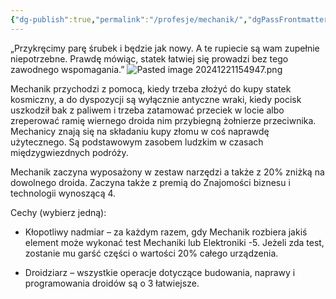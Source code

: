 ```yaml
---
{"dg-publish":true,"permalink":"/profesje/mechanik/","dgPassFrontmatter":true}
---
```


„Przykręcimy parę śrubek i będzie jak nowy. A te rupiecie są wam zupełnie niepotrzebne. Prawdę mówiąc, statek łatwiej się prowadzi bez tego zawodnego wspomagania.”
![Pasted image 20241221154947.png](/img/user/Obrazy/Pasted%20image%2020241221154947.png)

Mechanik przychodzi z pomocą, kiedy trzeba złożyć do kupy statek kosmiczny, a do dyspozycji są wyłącznie antyczne wraki, kiedy pocisk uszkodził bak z paliwem i trzeba zatamować przeciek w locie albo zreperować ramię wiernego droida nim przybiegną żołnierze przeciwnika. Mechanicy znają się na składaniu kupy złomu w coś naprawdę użytecznego. Są podstawowym zasobem ludzkim w czasach międzygwiezdnych podróży.

Mechanik zaczyna wyposażony w zestaw narzędzi a także z 20% zniżką na dowolnego droida. Zaczyna także z premią do Znajomości biznesu i technologii wynoszącą 4.

Cechy (wybierz jedną):

- Kłopotliwy nadmiar – za każdym razem, gdy Mechanik rozbiera jakiś element może wykonać test Mechaniki lub Elektroniki -5. Jeżeli zda test, zostanie mu garść części o wartości 20% całego urządzenia.

- Droidziarz – wszystkie operacje dotyczące budowania, naprawy i programowania droidów są o 3 łatwiejsze.